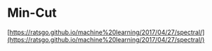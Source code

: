 # Min-Cut

[https://ratsgo.github.io/machine%20learning/2017/04/27/spectral/](https://ratsgo.github.io/machine%20learning/2017/04/27/spectral/)


